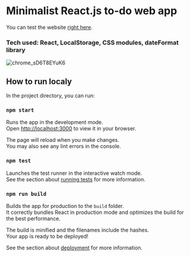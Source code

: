 # Minimalist React.js to-do web app

You can test the website [right here](https://to-do-sigma-ashen.vercel.app/).

### Tech used: React, LocalStorage, CSS modules, dateFormat library

![chrome_sD6T8EYuK6](https://github.com/MarkIzraylev/to-do/assets/68638924/20bb58f0-b48d-4971-8a49-e80d9b7e001e)

## How to run localy
In the project directory, you can run:

### `npm start`

Runs the app in the development mode.\
Open [http://localhost:3000](http://localhost:3000) to view it in your browser.

The page will reload when you make changes.\
You may also see any lint errors in the console.

### `npm test`

Launches the test runner in the interactive watch mode.\
See the section about [running tests](https://facebook.github.io/create-react-app/docs/running-tests) for more information.

### `npm run build`

Builds the app for production to the `build` folder.\
It correctly bundles React in production mode and optimizes the build for the best performance.

The build is minified and the filenames include the hashes.\
Your app is ready to be deployed!

See the section about [deployment](https://facebook.github.io/create-react-app/docs/deployment) for more information.
